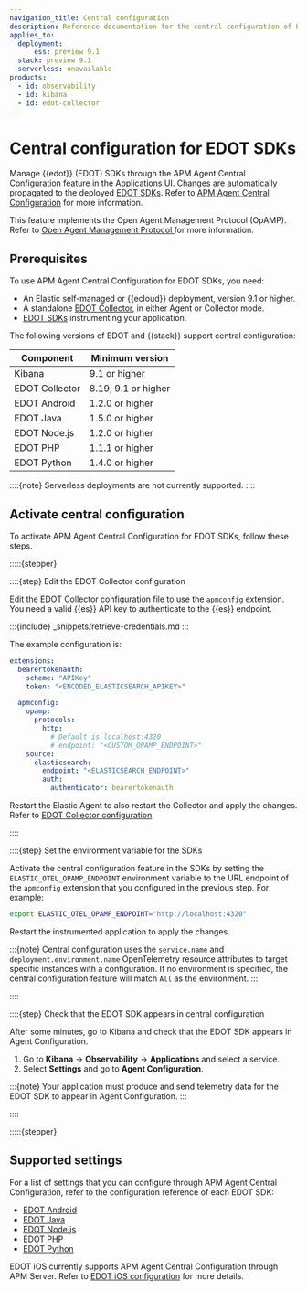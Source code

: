 ```yaml
---
navigation_title: Central configuration
description: Reference documentation for the central configuration of EDOT SDKs.
applies_to:
  deployment:
      ess: preview 9.1
  stack: preview 9.1
  serverless: unavailable
products:
  - id: observability
  - id: kibana
  - id: edot-collector
---
```


# Central configuration for EDOT SDKs

Manage {{edot}} (EDOT) SDKs through the APM Agent Central Configuration feature in the Applications UI. Changes are automatically propagated to the deployed [EDOT SDKs](/reference/edot-sdks/index.md). Refer to [APM Agent Central Configuration](docs-content://solutions/observability/apm/apm-agent-central-configuration.md) for more information.

This feature implements the Open Agent Management Protocol (OpAMP). Refer to [Open Agent Management Protocol
](https://opentelemetry.io/docs/specs/opamp/) for more information.

## Prerequisites

To use APM Agent Central Configuration for EDOT SDKs, you need:

* An Elastic self-managed or {{ecloud}} deployment, version 9.1 or higher.
* A standalone [EDOT Collector](/reference/edot-collector/index.md), in either Agent or Collector mode.
* [EDOT SDKs](/reference/edot-sdks/index.md) instrumenting your application.

The following versions of EDOT and {{stack}} support central configuration:

| Component | Minimum version |
|-----------|----------------|
| Kibana | 9.1 or higher |
| EDOT Collector | 8.19, 9.1 or higher |
| EDOT Android | 1.2.0 or higher |
| EDOT Java | 1.5.0 or higher |
| EDOT Node.js | 1.2.0 or higher |
| EDOT PHP | 1.1.1 or higher |
| EDOT Python | 1.4.0 or higher |

::::{note}
Serverless deployments are not currently supported.
::::

## Activate central configuration

To activate APM Agent Central Configuration for EDOT SDKs, follow these steps.

:::::{stepper}

::::{step} Edit the EDOT Collector configuration

Edit the EDOT Collector configuration file to use the `apmconfig` extension. You need a valid {{es}} API key to authenticate to the {{es}} endpoint. 

:::{include} _snippets/retrieve-credentials.md
:::

The example configuration is:

```yaml
extensions:
  bearertokenauth:
    scheme: "APIKey"
    token: "<ENCODED_ELASTICSEARCH_APIKEY>"

  apmconfig:
    opamp:
      protocols:
        http:
          # Default is localhost:4320
          # endpoint: "<CUSTOM_OPAMP_ENDPOINT>"
    source:
      elasticsearch:
        endpoint: "<ELASTICSEARCH_ENDPOINT>"
        auth:
          authenticator: bearertokenauth
```

Restart the Elastic Agent to also restart the Collector and apply the changes. Refer to [EDOT Collector configuration](/reference/edot-collector/config/default-config-standalone.md#central-configuration).

::::

::::{step} Set the environment variable for the SDKs

Activate the central configuration feature in the SDKs by setting the `ELASTIC_OTEL_OPAMP_ENDPOINT` environment variable to the URL endpoint of the `apmconfig` extension that you configured in the previous step. For example:

```sh
export ELASTIC_OTEL_OPAMP_ENDPOINT="http://localhost:4320"
```

Restart the instrumented application to apply the changes.

:::{note}
Central configuration uses the `service.name` and `deployment.environment.name` OpenTelemetry resource attributes to target specific instances with a configuration. If no environment is specified, the central configuration feature will match `All` as the environment.
:::

::::

::::{step} Check that the EDOT SDK appears in central configuration

After some minutes, go to Kibana and check that the EDOT SDK appears in Agent Configuration.

1. Go to **Kibana** → **Observability** → **Applications** and select a service.
2. Select **Settings** and go to **Agent Configuration**.

:::{note}
Your application must produce and send telemetry data for the EDOT SDK to appear in Agent Configuration.
:::

::::

:::::{stepper}

## Supported settings

For a list of settings that you can configure through APM Agent Central Configuration, refer to the configuration reference of each EDOT SDK:

- [EDOT Android](/reference/edot-sdks/android/configuration.md)
- [EDOT Java](/reference/edot-sdks/java/configuration.md#central-configuration)
- [EDOT Node.js](/reference/edot-sdks/nodejs/configuration.md#central-configuration)
- [EDOT PHP](/reference/edot-sdks/php/configuration.md#central-configuration)
- [EDOT Python](/reference/edot-sdks/python/configuration.md#central-configuration)

EDOT iOS currently supports APM Agent Central Configuration through APM Server. Refer to [EDOT iOS configuration](/reference/edot-sdks/ios/configuration.md) for more details.